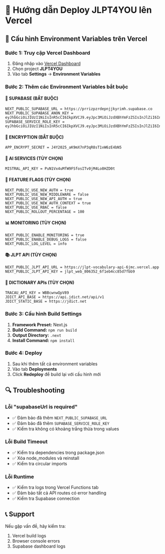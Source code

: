 # 🚀 Hướng dẫn Deploy JLPT4YOU lên Vercel

## 🔧 Cấu hình Environment Variables trên Vercel

### Bước 1: Truy cập Vercel Dashboard
1. Đăng nhập vào [Vercel Dashboard](https://vercel.com/dashboard)
2. Chọn project **JLPT4YOU**
3. Vào tab **Settings** → **Environment Variables**

### Bước 2: Thêm các Environment Variables bắt buộc

#### 🔑 **SUPABASE (BẮT BUỘC)**
```
NEXT_PUBLIC_SUPABASE_URL = https://prrizpzrdepnjjkyrimh.supabase.co
NEXT_PUBLIC_SUPABASE_ANON_KEY = eyJhbGciOiJIUzI1NiIsInR5cCI6IkpXVCJ9.eyJpc3MiOiJzdXBhYmFzZSIsInJlZiI6InBycml6cHpyZGVwbmpqa3lyaW1oIiwicm9sZSI6ImFub24iLCJpYXQiOjE3NTMzMTU1MjIsImV4cCI6MjA2ODg5MTUyMn0.fuV8_STGu2AE0gyFWwgT68nyn4Il7Fb112bBAX741aU
SUPABASE_SERVICE_ROLE_KEY = eyJhbGciOiJIUzI1NiIsInR5cCI6IkpXVCJ9.eyJpc3MiOiJzdXBhYmFzZSIsInJlZiI6InBycml6cHpyZGVwbmpqa3lyaW1oIiwicm9sZSI6InNlcnZpY2Vfcm9sZSIsImlhdCI6MTc1MzMxNTUyMiwiZXhwIjoyMDY4ODkxNTIyfQ._7XRuH7UQKcF0n7nzvBj1UOi4oJGhcaFjmWrKC5mWos
```

#### 🔐 **ENCRYPTION (BẮT BUỘC)**
```
APP_ENCRYPT_SECRET = J4Y2025_aK9mX7nP3qR8sT1vW6zE4bN5
```

#### 🤖 **AI SERVICES (TÙY CHỌN)**
```
MISTRAL_API_KEY = PuN1Vx4uMfW9FSfosITv0jM4Lo8HZD0t
```

#### 🚩 **FEATURE FLAGS (TÙY CHỌN)**
```
NEXT_PUBLIC_USE_NEW_AUTH = true
NEXT_PUBLIC_USE_NEW_MIDDLEWARE = false
NEXT_PUBLIC_USE_NEW_API_AUTH = true
NEXT_PUBLIC_USE_NEW_AUTH_CONTEXT = true
NEXT_PUBLIC_USE_RBAC = false
NEXT_PUBLIC_ROLLOUT_PERCENTAGE = 100
```

#### 📊 **MONITORING (TÙY CHỌN)**
```
NEXT_PUBLIC_ENABLE_MONITORING = true
NEXT_PUBLIC_ENABLE_DEBUG_LOGS = false
NEXT_PUBLIC_LOG_LEVEL = info
```

#### 📚 **JLPT API (TÙY CHỌN)**
```
NEXT_PUBLIC_JLPT_API_URL = https://jlpt-vocabulary-api-6jmc.vercel.app
NEXT_PUBLIC_JLPT_API_KEY = jlpt_web_806352_6f1eb4cc85d7fbb9
```

#### 📖 **DICTIONARY APIs (TÙY CHỌN)**
```
TRACAU_API_KEY = WBBcwnwQpV89
JDICT_API_BASE = https://api.jdict.net/api/v1
JDICT_STATIC_BASE = https://jdict.net
```

### Bước 3: Cấu hình Build Settings
1. **Framework Preset:** Next.js
2. **Build Command:** `npm run build`
3. **Output Directory:** `.next`
4. **Install Command:** `npm install`

### Bước 4: Deploy
1. Sau khi thêm tất cả environment variables
2. Vào tab **Deployments**
3. Click **Redeploy** để build lại với cấu hình mới

## 🔍 Troubleshooting

### Lỗi "supabaseUrl is required"
- ✅ Đảm bảo đã thêm `NEXT_PUBLIC_SUPABASE_URL`
- ✅ Đảm bảo đã thêm `SUPABASE_SERVICE_ROLE_KEY`
- ✅ Kiểm tra không có khoảng trắng thừa trong values

### Lỗi Build Timeout
- ✅ Kiểm tra dependencies trong package.json
- ✅ Xóa node_modules và reinstall
- ✅ Kiểm tra circular imports

### Lỗi Runtime
- ✅ Kiểm tra logs trong Vercel Functions tab
- ✅ Đảm bảo tất cả API routes có error handling
- ✅ Kiểm tra Supabase connection

## 📞 Support
Nếu gặp vấn đề, hãy kiểm tra:
1. Vercel build logs
2. Browser console errors  
3. Supabase dashboard logs
